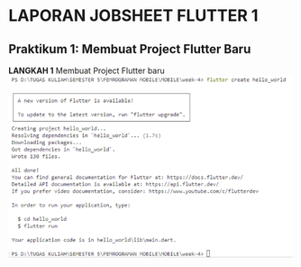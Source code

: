# LAPORAN JOBSHEET FLUTTER 1

## Praktikum 1: Membuat Project Flutter Baru

**LANGKAH 1**
Membuat Project Flutter baru
![tampilan](week-4\images\01.png)